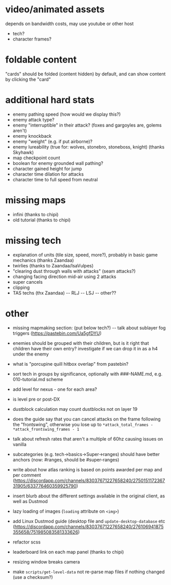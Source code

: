 # video/animated assets

depends on bandwidth costs, may use youtube or other host

- tech?
- character frames?

# foldable content

"cards" should be folded (content hidden) by default, and can show content by clicking the "card"

# additional hard stats

- enemy pathing speed (how would we display this?)
- enemy attack type?
- enemy "interruptible" in their attack? (foxes and gargoyles are, golems aren't)
- enemy knockback
- enemy "weight" (e.g. if put airborne)?
- enemy lureability (true for: wolves, stonebro, stoneboss, knight) (thanks Skyhawk)
- map checkpoint count
- boolean for enemy grounded wall pathing?
- character gained height for jump
- character time dilation for attacks
- character time to full speed from neutral

# missing maps

- infini (thanks to chipi)
- old tutorial (thanks to chipi)

# missing tech

- explanation of units (tile size, speed, more?), probably in basic game mechanics (thanks Zaandaa)
- twirlies (thanks to Zaandaa/IsaVulpes)
- "clearing dust through walls with attacks" (seam attacks?)
- changing facing direction mid-air using 2 attacks
- super cancels
- clipping
- TAS techs (thx Zaandaa)
-- RLJ
-- LSJ
-- other??

# other

- missing mapmaking section: (put below tech?)
-- talk about sublayer fog triggers (https://pastebin.com/Ua5gfDYU)

- enemies should be grouped with their children, but is it right that children have their own entry? investigate if we can drop it in as a h4 under the enemy

- what is "porcupine quill hitbox overlap" from pastebin?

- sort tech in groups by significance, optionally with ###-NAME.md, e.g. 010-tutorial.md scheme

- add level for nexus - one for each area?

- is level pre or post-DX

- dustblock calculation may count dustblocks not on layer 19

- does the guide say that you can cancel attacks on the frame following the "frontswing", otherwise you lose up to `*attack_total_frames - *attack_frontswing_frames - 1`

- talk about refresh rates that aren't a multiple of 60hz causing issues on vanilla

- subcategories (e.g. tech->basics->Super->ranges) should have better anchors (now: #ranges, should be #super-ranges)

- write about how atlas ranking is based on points awarded per map and per comment (https://discordapp.com/channels/83037671227658240/275015117236731905/633776460359925790)

- insert blurb about the different settings available in the original client, as well as Dustmod

- lazy loading of images (`loading` attribute on `<img>`)

- add Linux Dustmod guide (desktop file and `update-desktop-database` etc (https://discordapp.com/channels/83037671227658240/276106941875355658/751985083581333626)

- refactor scss

- leaderboard link on each map panel (thanks to chipi)

- resizing window breaks camera

- make `scripts/get-level-data` not re-parse map files if nothing changed (use a checksum?)
